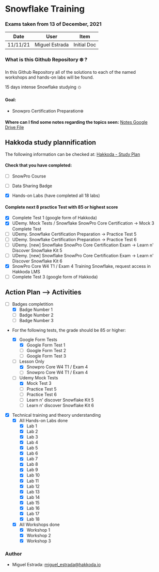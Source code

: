 # Snowflake Training

### Exams taken from 13 of December, 2021
| Date     | User           | Item        |
| -------- | -------------- | ----------- |
| 11/11/21 | Miguel Estrada | Initial Doc |


### What is this Github Repository :snowflake: ?

In this Github Repository all of the solutions to each of the named workshops and hands-on labs will be found.

15 days intense Snowflake studying :snowman:

#### Goal:

- Snowpro Certification Preparation:snowflake:


**Where can I find some notes regarding the topics seen:** [Notes Google Drive File](https://docs.google.com/document/d/162gV1g6Q9Sh7hvuc6Ji333HJc_IUs8Al03oEo9RLUgI/edit?usp=sharing)


## Hakkoda study plannification

The following information can be checked at: [Hakkoda - Study Plan](https://hakkoda.atlassian.net/wiki/spaces/OPERATIONS/pages/164203/Hakkoda+-+New+Hire+Onboarding+Process)

#### Check that you have completed:

- [ ] SnowPro Course
- [ ] Data Sharing Badge
- [x] Hands-on Labs (have completed all 18 labs) 


#### Complete next 8 practice Test with 85 or highest score

- [x] Complete Test 1 (google form of Hakkoda)
- [x] UDemy. Mock Tests / Snowflake SnowPro Core Certification → Mock 3 Complete Test
- [ ] UDemy. Snowflake Certification Preparation → Practice Test 5
- [ ] UDemy. Snowflake Certification Preparation → Practice Test 6
- [ ] UDemy. [new] Snowflake SnowPro Core Certification Exam → Learn n' Discover Snowflake Kit 5
- [ ] UDemy. [new] Snowflake SnowPro Core Certification Exam → Learn n' Discover Snowflake Kit 6
- [x] SnowPro Core W4 T1 / Exam 4 Training Snowflake, request access in Hakkoda LMS
- [ ] Complete Test 3 (google form of Hakkoda)

## Action Plan --> Activities

- [ ] Badges completition
  - [x] Badge Number 1
  - [ ] Badge Number 2
  - [ ] Badge Number 3

- For the following tests, the grade should be 85 or higher:

  - [x] Google Form Tests
    - [x] Google Form Test 1
    - [ ] Google Form Test 2
    - [ ] Google Form Test 3

  - [ ] Lesson Only
    - [x] Snowpro Core W4 T1 / Exam 4
    - [ ] Snowpro Core W4 T1 / Exam 4

  - [ ] Udemy Mock Tests
    - [x] Mock Test 3
    - [ ] Practice Test 5 
    - [ ] Practice Test 6
    - [ ] Learn n' discover Snowflake Kit 5
    - [ ] Learn n' discover Snowflake Kit 6

- [x] Technical training and theory understanding
  - [x] All Hands-on Labs done
    - [x] Lab 1
    - [x] Lab 2
    - [x] Lab 3
    - [x] Lab 4
    - [x] Lab 5
    - [x] Lab 6
    - [x] Lab 7
    - [x] Lab 8
    - [x] Lab 9
    - [x] Lab 10
    - [x] Lab 11
    - [x] Lab 12
    - [x] Lab 13
    - [x] Lab 14
    - [x] Lab 15
    - [x] Lab 16
    - [x] Lab 17
    - [x] Lab 18

  - [x] All Workshops done
    - [x] Workshop 1
    - [x] Workshop 2
    - [x] Workshop 3

### Author

- Miguel Estrada: [miguel_estrada@hakkoda.io](mailto:miguel_estrada@hakkoda.io)